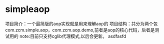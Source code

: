 # simpleaop
项目简介：一个最简版的aop实现就是用来理解aop的
项目结构：共分为两个包com.zcm.simple.aop，com.zcm.aop.demo,前者是aop的核心代码，后者是测试用的
note:目前只支持cglib代理模式,以后会更新。
asdfasfd